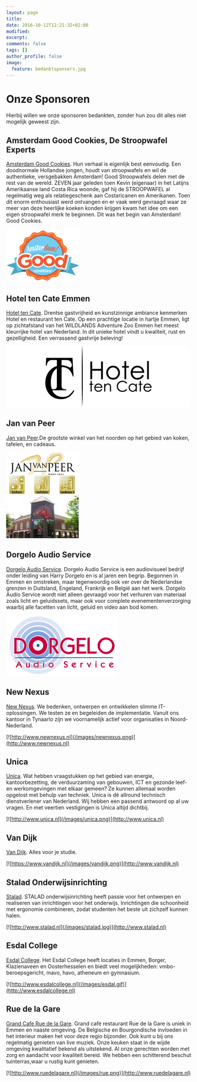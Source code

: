```yaml
---
layout: page
title: 
date: 2016-10-12T12:21:32+02:00
modified:
excerpt:
comments: false
tags: []
author_profile: false
image:
  feature: bedanktsponsers.jpg
---
```

# Onze Sponsoren
Hierbij willen we onze sponsoren bedankten, zonder hun zou dit alles niet mogelijk geweest zijn.

## Amsterdam Good Cookies, De Stroopwafel Experts
[Amsterdam Good Cookies](http://amsterdamgoodcookies.com/nl). Hun verhaal is eigenlijk best eenvoudig. Een doodnormale Hollandse jongen, houdt van stroopwafels en wil de authentieke, versgebakken Amsterdam! Good Stroopwafels delen met de rest van de wereld.
ZEVEN jaar geleden toen Kevin (eigenaar) in het Latijns Amerikaanse land Costa Rica woonde, gaf hij de STROOPWAFEL al regelmatig weg als relatiegeschenk aan Costaricanen en Amerikanen. Toen dit enorm enthousiast werd ontvangen en er vaak werd gevraagd waar ze meer van deze heerlijke koeken konden krijgen kwam het idee om een eigen stroopwafel merk te beginnen. Dit was het begin van Amsterdam! Good Cookies.

[![Amsterdam Good Cookies](/images/amsterdamgood.png)](http://amsterdamgoodcookies.com/nl)


## Hotel ten Cate Emmen
[Hotel ten Cate](http://hoteltencate.nl). Drentse gastvrijheid en kunstzinnige ambiance kenmerken Hotel en restaurant ten Cate. Op een prachtige locatie in hartje Emmen, ligt op zichtafstand van het WILDLANDS Adventure Zoo Emmen het meest kleurrijke hotel van Nederland. In dit unieke hotel vindt u kwaliteit, rust en gezelligheid. Een verrassend gastvrije beleving! 

[![Hotel ten Cate Emmen](/images/hoteltc.png)](http://hoteltencate.nl)

## Jan van Peer 
[Jan van Peer](http://www.janvanpeer.nl).De grootste winkel van het noorden op het gebied van koken, tafelen, en cadeaus. 

[![Jan van Peer Speciaalzaken](/images/janvanpeer.jpg)](http://www.janvanpeer.nl)

## Dorgelo Audio Service
[Dorgelo Audio Service](http://dorgelo.com). Dorgelo Audio Service is een audiovisueel bedrijf onder leiding van Harry Dorgelo en is al jaren een begrip. Begonnen in Emmen en omstreken, maar tegenwoordig ook ver over de Nederlandse grenzen in Duitsland, Engeland, Frankrijk en België aan het werk. Dorgelo Audio Service wordt niet alleen gevraagd voor het verhuren van materiaal zoals licht en geluidssets, maar ook voor complete evenementenverzorging waarbij alle facetten van licht, geluid en video aan bod komen.

[![Dorgelo Audio Service](/images/dorgelo.png)](http://dorgelo.com)

## New Nexus
[New Nexus](http://www.newnexus.nl). We bedenken, ontwerpen en ontwikkelen slimme IT-oplossingen. We testen ze en begeleiden de implementatie. Vanuit ons kantoor in Tynaarlo zijn we voornamelijk actief voor organisaties in Noord-Nederland.

[![http://www.newnexus.nl](/images/newnexus.png)](http://www.newnexus.nl)

## Unica
[Unica](http://www.unica.nl). Wat hebben vraagstukken op het gebied van energie, kantoorbezetting, de verduurzaming van gebouwen, ICT en gezonde leef- en werkomgevingen met elkaar gemeen? Ze kunnen allemaal worden opgelost met behulp van techniek. Unica is dé allround technisch dienstverlener van Nederland. Wij hebben een passend antwoord op al uw vragen. En met veertien vestigingen is Unica altijd dichtbij.

[![http://www.unica.nl](/images/unica.png)](http://www.unica.nl)

## Van Dijk
[Van Dijk](https://www.vandijk.nl). Alles voor je studie.

[![https://www.vandijk.nl](/images/vandijk.png)](http://www.vandijk.nl)

## Stalad Onderwijsinrichting
[Stalad](https://www.stalad.nl). STALAD onderwijsinrichting heeft passie voor het ontwerpen en realiseren van inrichtingen voor het onderwijs. Inrichtingen die schoonheid met ergonomie combineren, zodat studenten het beste uit zichzelf kunnen halen.

[![http://www.stalad.nl](/images/stalad.jpg)](http://www.stalad.nl)

## Esdal College
[Esdal College](https://www.esdalcollege.nl). Het Esdal College heeft locaties in Emmen, Borger, Klazienaveen en Oosterhesselen en biedt veel mogelijkheden: vmbo-beroepsgericht, mavo, havo, atheneum en gymnasium.

[![http://www.esdalcollege.nl](/images/esdal.gif)](http://www.esdalcollege.nl)

## Rue de la Gare
[Grand Cafe Rue de la Gare](https://www.ruedelagare.nl). Grand café restaurant Rue de la Gare is uniek in Emmen en naaste omgeving. De Belgische en Bourgondische invloeden in het interieur maken het voor deze regio bijzonder. Ook kunt u bij ons regelmatig genieten van live muziek. Onze keuken staat in de wijde omgeving kwalitatief bekend als uitstekend. Al onze gerechten worden met zorg en aandacht voor kwaliteit bereid. We hebben een schitterend beschut tuinterras,waar u rustig kunt genieten.

[![http://www.ruedelagare.nl](/images/rue.png)](http://www.ruedelagare.nl)




